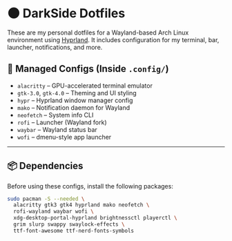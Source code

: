 # 🌑 DarkSide Dotfiles

These are my personal dotfiles for a Wayland-based Arch Linux environment using [Hyprland](https://github.com/hyprwm/Hyprland). It includes configuration for my terminal, bar, launcher, notifications, and more.

## 📂 Managed Configs (Inside `.config/`)

- `alacritty` – GPU-accelerated terminal emulator
- `gtk-3.0`, `gtk-4.0` – Theming and UI styling
- `hypr` – Hyprland window manager config
- `mako` – Notification daemon for Wayland
- `neofetch` – System info CLI
- `rofi` – Launcher (Wayland fork)
- `waybar` – Wayland status bar
- `wofi` – dmenu-style app launcher

---

## 📦 Dependencies

Before using these configs, install the following packages:

```bash
sudo pacman -S --needed \
  alacritty gtk3 gtk4 hyprland mako neofetch \
  rofi-wayland waybar wofi \
  xdg-desktop-portal-hyprland brightnessctl playerctl \
  grim slurp swappy swaylock-effects \
  ttf-font-awesome ttf-nerd-fonts-symbols
